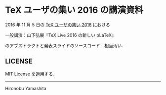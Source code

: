 # TeX ユーザの集い 2016 の講演資料

2016 年 11 月 5 日の [TeX ユーザの集い 2016](https://texconf16.tumblr.com/)
における

一般講演：山下弘展『TeX Live 2016 の新しい pLaTeX』

のアブストラクトと発表スライドのソースコード．相当汚い．

## LICENSE

MIT License を適用する．

----

Hironobu Yamashita

